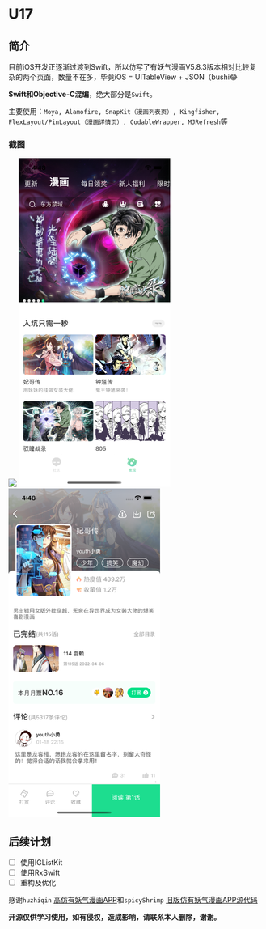 # U17

## 简介

目前iOS开发正逐渐过渡到Swift，所以仿写了有妖气漫画V5.8.3版本相对比较复杂的两个页面，数量不在多，毕竟iOS = UITableView + JSON（bushi😂

**Swift和Objective-C混编**，绝大部分是`Swift`。

主要使用：`Moya, Alamofire, SnapKit（漫画列表页）, Kingfisher,  FlexLayout/PinLayout（漫画详情页）, CodableWrapper, MJRefresh`等

### 截图



<img src="screenshots/1.gif" width="300"/>

<img src="screenshots/2.png" width="300"/>

<img src="screenshots/3.png" width="300"/>

## 后续计划 

- [ ] 使用IGListKit
- [ ] 使用RxSwift
- [ ] 重构及优化

感谢`huzhiqin` [高仿有妖气漫画APP](https://github.com/huzhiqin/U17)和`spicyShrimp` [旧版仿有妖气漫画APP源代码](https://github.com/spicyShrimp/U17)

**开源仅供学习使用，如有侵权，造成影响，请联系本人删除，谢谢。**

